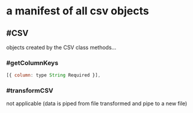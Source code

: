 # a manifest of all csv objects

## #CSV
 objects created by the CSV class methods...
### #getColumnKeys
```javascript
[{ column: type String Required }],
```

### #transformCSV
not applicable (data is piped from file transformed and pipe to a new file)
